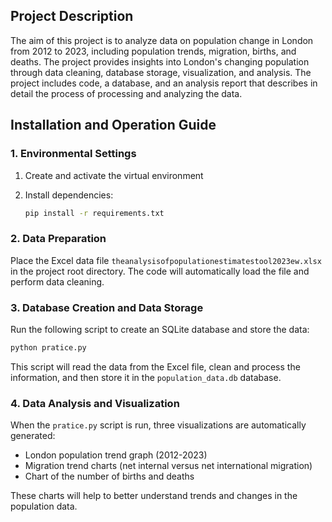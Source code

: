 ## Project Description

The aim of this project is to analyze data on population change in London from 2012 to 2023, including population trends, migration, births, and deaths. The project provides insights into London's changing population through data cleaning, database storage, visualization, and analysis. The project includes code, a database, and an analysis report that describes in detail the process of processing and analyzing the data.

## Installation and Operation Guide

### 1. Environmental Settings

1. Create and activate the virtual environment

2. Install dependencies:
   ```sh
   pip install -r requirements.txt
   ```

### 2. Data Preparation

Place the Excel data file `theanalysisofpopulationestimatestool2023ew.xlsx` in the project root directory. The code will automatically load the file and perform data cleaning.

### 3. Database Creation and Data Storage

Run the following script to create an SQLite database and store the data:

```sh
python pratice.py
```

This script will read the data from the Excel file, clean and process the information, and then store it in the `population_data.db` database.

### 4. Data Analysis and Visualization

When the `pratice.py` script is run, three visualizations are automatically generated:

- London population trend graph (2012-2023)
- Migration trend charts (net internal versus net international migration)
- Chart of the number of births and deaths

These charts will help to better understand trends and changes in the population data.